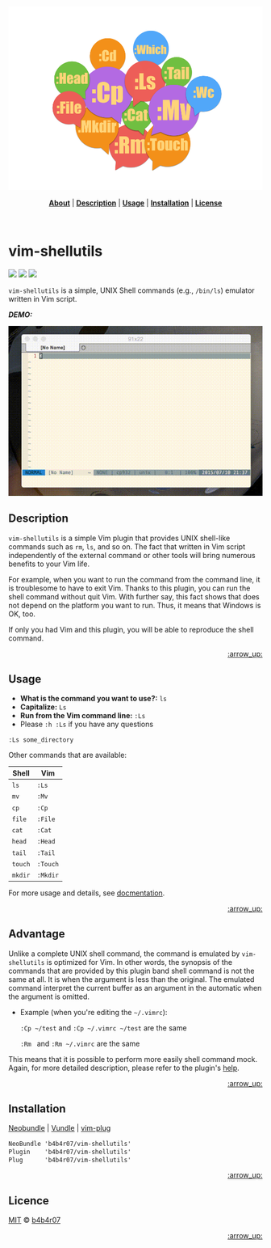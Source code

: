 <p align="center">
<img src="doc/shellutils.png">
</p>

<p align="center">
<b><a href="#vim-shellutils">About</a></b>
|
<b><a href="#description">Description</a></b>
|
<b><a href="#usage">Usage</a></b>
|
<b><a href="#installation">Installation</a></b>
|
<b><a href="#license">License</a></b>
</p>

<br>

vim-shellutils
===

[![](https://img.shields.io/travis/b4b4r07/vim-shellutils.svg?style=flat-square)][travis]
[![](https://img.shields.io/appveyor/ci/b4b4r07/vim-shellutils.svg?style=flat-square)][appveyor]
[![](http://img.shields.io/badge/license-MIT-blue.svg?style=flat-square)][license]

`vim-shellutils` is a simple, UNIX Shell commands (e.g., `/bin/ls`) emulator written in Vim script.

***DEMO:***

![vim-shellutils](doc/shellutils.gif)

## Description

`vim-shellutils` is a simple Vim plugin that provides UNIX shell-like commands such as `rm`, `ls`, and so on. The fact that written in Vim script independently of the external command or other tools will bring numerous benefits to your Vim life. 

For example, when you want to run the command from the command line, it is troublesome to have to exit Vim. Thanks to this plugin, you can run the shell command without quit Vim. With further say, this fact shows that does not depend on the platform you want to run. Thus, it means that Windows is OK, too.

If only you had Vim and this plugin, you will be able to reproduce the shell command.

<p align="right"><a href="#vim-shellutils">:arrow_up:</a></p>

## Usage

- **What is the command you want to use?:** `ls`
- **Capitalize:** `Ls`
- **Run from the Vim command line:** `:Ls`
- Please `:h :Ls` if you have any questions


```vim
:Ls some_directory
```

Other commands that are available:

| Shell | Vim |
|---|---|
| `ls` | `:Ls` |
| `mv` | `:Mv` |
| `cp` | `:Cp` |
| `file` | `:File` |
| `cat` | `:Cat` |
| `head` | `:Head` |
| `tail` | `:Tail` |
| `touch` | `:Touch` |
| `mkdir` | `:Mkdir` |

For more usage and details, see [docmentation](./doc/vim-shellutils.txt).

<p align="right"><a href="#vim-shellutils">:arrow_up:</a></p>

## Advantage

Unlike a complete UNIX shell command, the command is emulated by `vim-shellutils` is optimized for Vim. In other words, the synopsis of the commands that are provided by this plugin band shell command is not the same at all. It is when the argument is less than the original. The emulated command interpret the current buffer as an argument in the automatic when the argument is omitted.

- Example (when you're editing the `~/.vimrc`):

	`:Cp ~/test` and `:Cp ~/.vimrc ~/test` are the same
	
	`:Rm ` and `:Rm ~/.vimrc` are the same

This means that it is possible to perform more easily shell command mock. Again, for more detailed description, please refer to the plugin's [help](./doc/vim-shellutils.txt).

<p align="right"><a href="#vim-shellutils">:arrow_up:</a></p>

## Installation

[Neobundle](https://github.com/Shougo/neobundle.vim) | [Vundle](https://github.com/VundleVim/Vundle.vim) | [vim-plug](https://github.com/junegunn/vim-plug)

```vim
NeoBundle 'b4b4r07/vim-shellutils'
Plugin    'b4b4r07/vim-shellutils'
Plug      'b4b4r07/vim-shellutils'
```

<p align="right"><a href="#vim-shellutils">:arrow_up:</a></p>

## Licence

[MIT][license] © [b4b4r07](http://b4b4r07.com)

[travis]: https://travis-ci.org/b4b4r07/vim-shellutils
[appveyor]: https://ci.appveyor.com/project/b4b4r07/vim-shellutils
[license]: https://raw.githubusercontent.com/b4b4r07/dotfiles/master/doc/LICENSE-MIT.txt

<p align="right"><a href="#vim-shellutils">:arrow_up:</a></p>

